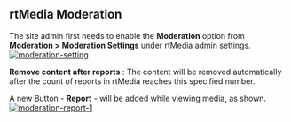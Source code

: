 ## rtMedia Moderation


The site admin first needs to enable the **Moderation** option from **Moderation > Moderation Settings** under rtMedia admin settings.
[![moderation-setting](https://cloud.githubusercontent.com/assets/7771963/7881464/c96b8ae2-0620-11e5-867d-d6a8c807dc85.png)](https://cloud.githubusercontent.com/assets/7771963/7881464/c96b8ae2-0620-11e5-867d-d6a8c807dc85.png)


**Remove content after reports** : The content will be removed automatically after the count of reports in rtMedia reaches this specified number.

A new Button -  **Report** - will be added while viewing media, as shown.
[![moderation-report-1](https://cloud.githubusercontent.com/assets/7771963/7907290/52d99a4a-0855-11e5-8e18-6a6f1065f5c9.png)](https://cloud.githubusercontent.com/assets/7771963/7907290/52d99a4a-0855-11e5-8e18-6a6f1065f5c9.png)
